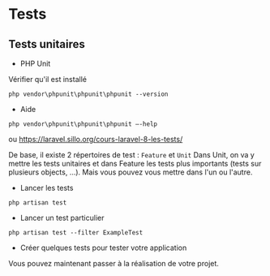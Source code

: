 # Tests

## Tests unitaires
- PHP Unit

Vérifier  qu'il est installé
```
php vendor\phpunit\phpunit\phpunit --version
```
- Aide
```
php vendor\phpunit\phpunit\phpunit –-help
```
ou 
https://laravel.sillo.org/cours-laravel-8-les-tests/

De base, il existe 2 répertoires de test : `Feature` et `Unit`
Dans Unit, on va y mettre les tests unitaires et dans Feature les tests plus importants (tests sur plusieurs objects, ...). Mais vous pouvez vous mettre dans l'un ou l'autre.

- Lancer les tests 
```
php artisan test
```
- Lancer un test particulier
```
php artisan test --filter ExampleTest
```

- Créer quelques tests pour tester votre application

Vous pouvez maintenant passer à la réalisation de votre projet.
